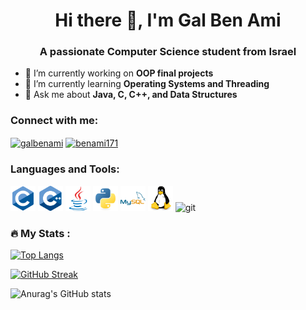 <h1 align="center">Hi there 👋, I'm Gal Ben Ami</h1>
<h3 align="center">A passionate Computer Science student from Israel</h3>

- 🔭 I’m currently working on **OOP final projects**
- 🌱 I’m currently learning **Operating Systems and Threading**
- 💬 Ask me about **Java, C, C++, and Data Structures**

<h3 align="left">Connect with me:</h3>
<p align="left">
<a href="https://linkedin.com/in/gal1-ben7-ami1" target="blank"><img align="center" src="https://raw.githubusercontent.com/rahuldkjain/github-profile-readme-generator/master/src/images/icons/Social/linked-in-alt.svg" alt="galbenami" height="30" width="40" /></a>
<a href="https://www.leetcode.com/benami171" target="blank"><img align="center" src="https://raw.githubusercontent.com/rahuldkjain/github-profile-readme-generator/master/src/images/icons/Social/leet-code.svg" alt="benami171" height="30" width="40" /></a>
</p>

<h3 align="left">Languages and Tools:</h3>
<p align="left">
<img src="https://raw.githubusercontent.com/devicons/devicon/master/icons/c/c-original.svg" alt="c" width="40" height="40"/>
<img src="https://raw.githubusercontent.com/devicons/devicon/master/icons/cplusplus/cplusplus-original.svg" alt="cplusplus" width="40" height="40"/>
<img src="https://raw.githubusercontent.com/devicons/devicon/master/icons/java/java-original.svg" alt="java" width="40" height="40"/>
<img src="https://raw.githubusercontent.com/devicons/devicon/master/icons/python/python-original.svg" alt="python" width="40" height="40"/>
<img src="https://raw.githubusercontent.com/devicons/devicon/master/icons/mysql/mysql-original-wordmark.svg" alt="mysql" width="40" height="40"/>
<img src="https://raw.githubusercontent.com/devicons/devicon/master/icons/linux/linux-original.svg" alt="linux" width="40" height="40"/>
<img src="https://www.vectorlogo.zone/logos/git-scm/git-scm-icon.svg" alt="git" width="40" height="40"/>
</p>

### :fire: My Stats :
[![Top Langs](https://github-readme-stats.vercel.app/api/top-langs/?username=benami171&layout=compact&theme=vision-friendly-dark)](https://github.com/anuraghazra/github-readme-stats)

[![GitHub Streak](https://github-readme-streak-stats.herokuapp.com?user=benami171&theme=highcontrast&date_format=j%20M%5B%20Y%5D)](https://git.io/streak-stats)

![Anurag's GitHub stats](https://github-readme-stats.vercel.app/api?username=benami171&theme=codeSTACKr&show_icons=true)

